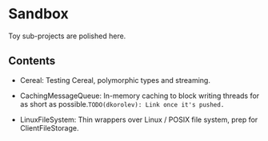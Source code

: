 # Sandbox

Toy sub-projects are polished here.

## Contents

* Cereal: Testing Cereal, polymorphic types and streaming.

* CachingMessageQueue: In-memory caching to block writing threads for as short as possible.```TODO(dkorolev): Link once it's pushed.```

* LinuxFileSystem: Thin wrappers over Linux / POSIX file system, prep for ClientFileStorage.
